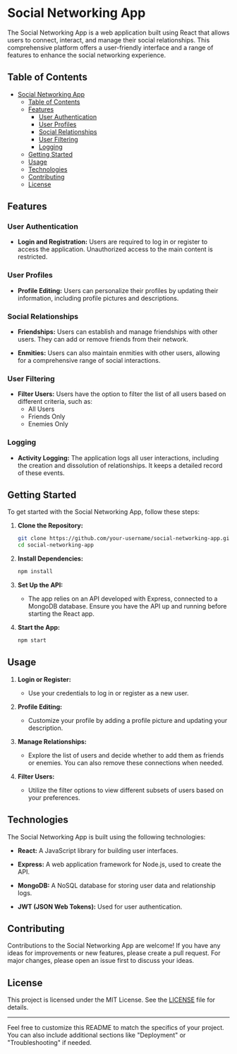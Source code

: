 # Social Networking App

The Social Networking App is a web application built using React that allows users to connect, interact, and manage their social relationships. This comprehensive platform offers a user-friendly interface and a range of features to enhance the social networking experience.

## Table of Contents

- [Social Networking App](#social-networking-app)
  - [Table of Contents](#table-of-contents)
  - [Features](#features)
    - [User Authentication](#user-authentication)
    - [User Profiles](#user-profiles)
    - [Social Relationships](#social-relationships)
    - [User Filtering](#user-filtering)
    - [Logging](#logging)
  - [Getting Started](#getting-started)
  - [Usage](#usage)
  - [Technologies](#technologies)
  - [Contributing](#contributing)
  - [License](#license)

## Features

### User Authentication

- **Login and Registration:** Users are required to log in or register to access the application. Unauthorized access to the main content is restricted.

### User Profiles

- **Profile Editing:** Users can personalize their profiles by updating their information, including profile pictures and descriptions.

### Social Relationships

- **Friendships:** Users can establish and manage friendships with other users. They can add or remove friends from their network.

- **Enmities:** Users can also maintain enmities with other users, allowing for a comprehensive range of social interactions.

### User Filtering

- **Filter Users:** Users have the option to filter the list of all users based on different criteria, such as:
  - All Users
  - Friends Only
  - Enemies Only

### Logging

- **Activity Logging:** The application logs all user interactions, including the creation and dissolution of relationships. It keeps a detailed record of these events.

## Getting Started

To get started with the Social Networking App, follow these steps:

1. **Clone the Repository:**

   ```bash
   git clone https://github.com/your-username/social-networking-app.git
   cd social-networking-app
   ```

2. **Install Dependencies:**

   ```bash
   npm install
   ```

3. **Set Up the API:**

   - The app relies on an API developed with Express, connected to a MongoDB database. Ensure you have the API up and running before starting the React app.

4. **Start the App:**

   ```bash
   npm start
   ```

## Usage

1. **Login or Register:**

   - Use your credentials to log in or register as a new user.

2. **Profile Editing:**

   - Customize your profile by adding a profile picture and updating your description.

3. **Manage Relationships:**

   - Explore the list of users and decide whether to add them as friends or enemies. You can also remove these connections when needed.

4. **Filter Users:**
   - Utilize the filter options to view different subsets of users based on your preferences.

## Technologies

The Social Networking App is built using the following technologies:

- **React:** A JavaScript library for building user interfaces.

- **Express:** A web application framework for Node.js, used to create the API.

- **MongoDB:** A NoSQL database for storing user data and relationship logs.

- **JWT (JSON Web Tokens):** Used for user authentication.

## Contributing

Contributions to the Social Networking App are welcome! If you have any ideas for improvements or new features, please create a pull request. For major changes, please open an issue first to discuss your ideas.

## License

This project is licensed under the MIT License. See the [LICENSE](LICENSE) file for details.

---

Feel free to customize this README to match the specifics of your project. You can also include additional sections like "Deployment" or "Troubleshooting" if needed.
